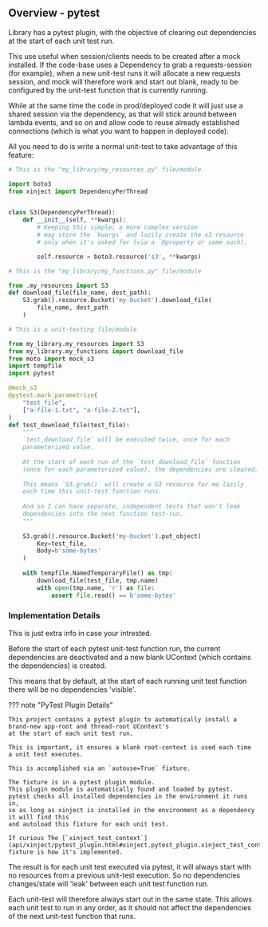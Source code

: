 

## Overview - pytest

Library has a pytest plugin, with the objective of clearing out dependencies at the start of each unit test run.

This use useful when session/clients needs to be created after a mock installed.
If the code-base uses a Dependency to grab a requests-session (for example),
when a new unit-test runs it will allocate a new requests session, and mock will therefore work and start out blank,
ready to be configured by the unit-test function that is currently running.

While at the same time the code in prod/deployed code it will just use a shared session via the dependency,
as that will stick around between lambda events, and so on and allow code to reuse already established connections
(which is what you want to happen in deployed code).

All you need to do is write a normal unit-test to take advantage of this feature:

```python
# This is the "my_library/my_resources.py" file/module.

import boto3
from xinject import DependencyPerThread


class S3(DependencyPerThread):
    def __init__(self, **kwargs):
        # Keeping this simple; a more complex version
        # may store the `kwargs` and lazily create the s3 resource
        # only when it's asked for (via a `@property or some such).

        self.resource = boto3.resource('s3', **kwargs)
```

```python
# This is the "my_library/my_functions.py" file/module

from .my_resources import S3
def download_file(file_name, dest_path):
    S3.grab().resource.Bucket('my-bucket').download_file(
        file_name, dest_path
    )
```

```python
# This is a unit-testing file/module

from my_library.my_resources import S3
from my_library.my_functions import download_file
from moto import mock_s3
import tempfile
import pytest

@mock_s3
@pytest.mark.parametrize(
    "test_file",
    ["a-file-1.txt", "a-file-2.txt"],
)
def test_download_file(test_file):
    """
    `test_download_file` will be executed twice, once for each
    parameterized value.
    
    At the start of each run of the `test_download_file` function
    (once for each parameterized value), the dependencies are cleared.
    
    This means `S3.grab()` will create a S3 resource for me lazily
    each time this unit-test function runs.
    
    And so I can have separate, independent tests that won't leak
    dependencies into the next function test-run.
    """
    
    S3.grab().resource.Bucket('my-bucket').put_object(
        Key=test_file,
        Body=b'some-bytes'
    )
    
    with tempfile.NamedTemporaryFile() as tmp:
        download_file(test_file, tmp.name)
        with open(tmp.name, 'r') as file:
            assert file.read() == b'some-bytes'
```

### Implementation Details

This is just extra info in case your intrested.

Before the start of each pytest unit-test function run, the current dependencies are deactivated and a new blank UContext
(which contains the dependencies) is created.

This means that by default, at the start of each running unit test function there will be no dependencies 'visible'.


??? note "PyTest Plugin Details"

    This project contains a pytest plugin to automatically install a brand-new app-root and thread-root UContext's 
    at the start of each unit test run.     

    This is important, it ensures a blank root-context is used each time
    a unit test executes.
    
    This is accomplished via an `autouse=True` fixture.
    
    The fixture is in a pytest plugin module.
    This plugin module is automatically found and loaded by pytest.
    pytest checks all installed dependencies in the environment it runs in,
    so as long as xinject is installed in the environment as a dependency it will find this
    and autoload this fixture for each unit test.

    If curious The [`xinject_test_context`](api/xinject/pytest_plugin.html#xinject.pytest_plugin.xinject_test_context)
    fixture is how it's implemented.


The result is for each unit test executed via pytest, it will always start with no resources
from a previous unit-test execution. So no dependencies changes/state will 'leak' between each unit test function run.

Each unit-test will therefore always start out in the same state.
This allows each unit test to run in any order, as it should not affect the dependencies of the next unit-test function
that runs.


